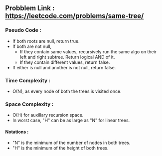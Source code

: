 ## Probblem Link : https://leetcode.com/problems/same-tree/

### Pseudo Code :
  - If both roots are null, return true.
  - If both are not null, 
     - If they contain same values, recursively run the same algo on their left and right subtree. Return logical AND of it.
     - If they contain different values, return false.
  - If either is null and another is not null, return false.

### Time Complexity : 
  - O(N), as every node of both the trees is visited once.

### Space Complexity :
  - O(H) for auxillary recursion space.
  - In worst case, "H" can be as large as "N" for linear trees.

#### Notations :
  - "N" is the minimum of the number of nodes in both trees.
  - "H" is the minimum of the height of both trees.
